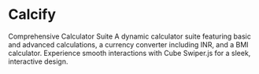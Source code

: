 # Calcify
Comprehensive Calculator Suite  A dynamic calculator suite featuring basic and advanced calculations, a currency converter including INR, and a BMI calculator. Experience smooth interactions with Cube Swiper.js for a sleek, interactive design.
